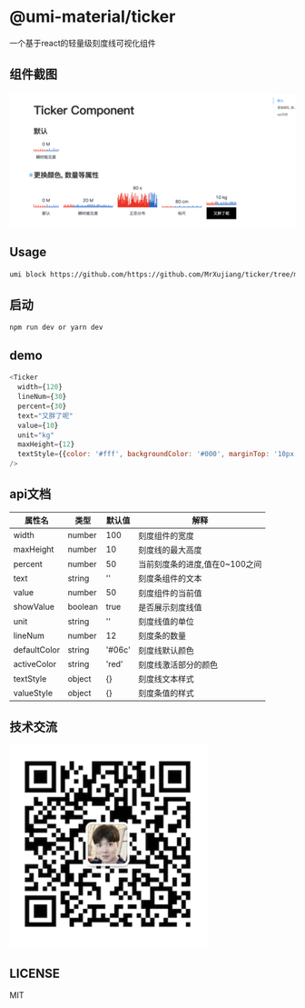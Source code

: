 # @umi-material/ticker

一个基于react的轻量级刻度线可视化组件

## 组件截图
<img src="./git.png">

## Usage

```sh
umi block https://github.com/https://github.com/MrXujiang/ticker/tree/master/ticker
```

## 启动

```
npm run dev or yarn dev
```

## demo

``` js
<Ticker
  width={120}
  lineNum={30}
  percent={30}
  text="又胖了呢"
  value={10}
  unit="kg"
  maxHeight={12}
  textStyle={{color: '#fff', backgroundColor: '#000', marginTop: '10px'}}
/>
```

## api文档
| 属性名 | 类型 | 默认值 | 解释 |
|  ----  | ----  | ---- | ---- |
| width | number | 100 |  刻度组件的宽度   |
| maxHeight | number | 10 |  刻度线的最大高度   |
| percent | number | 50 |  当前刻度条的进度,值在0~100之间   |
| text | string | '' |  刻度条组件的文本   |
| value | number | 50 |  刻度组件的当前值   |
| showValue | boolean | true |  是否展示刻度线值  |
| unit | string | '' |  刻度线值的单位   |
| lineNum |number | 12 |  刻度条的数量   |
| defaultColor | string | '#06c' |  刻度线默认颜色   |
| activeColor | string | 'red' |  刻度线激活部分的颜色  |
| textStyle | object | {} |  刻度线文本样式   |
| valueStyle | object | {} |  刻度条值的样式   |

## 技术交流

<img src="./code.png" />

## LICENSE

MIT
